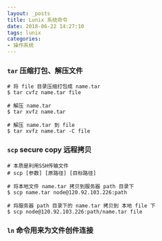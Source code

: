 ```yaml
---
layout: _posts
title: Lunix 系统命令
date: 2018-06-22 14:27:10
tags: lunix
categories: 
- 操作系统
---
```


### `tar` 压缩打包、解压文件
```
# 将 file 目录压缩打包成 name.tar
$ tar cvfz name.tar file

# 解压 name.tar
$ tar xvfz name.tar

# 解压 name.tar 到 file
$ tar xvfz name.tar -C file
```

### `scp` secure copy 远程拷贝
```
# 本质是利用SSH传输文件
# scp [参数] [原路径] [目标路径]

# 将本地文件 name.tar 拷贝到服务器 path 目录下
$ scp name.tar node@120.92.103.226:path

# 将服务器 path 目录下的 name.tar 拷贝到 本地 file 下
$ scp node@120.92.103.226:path/name.tar file
```

### `ln` 命令用来为文件创件连接
```

```